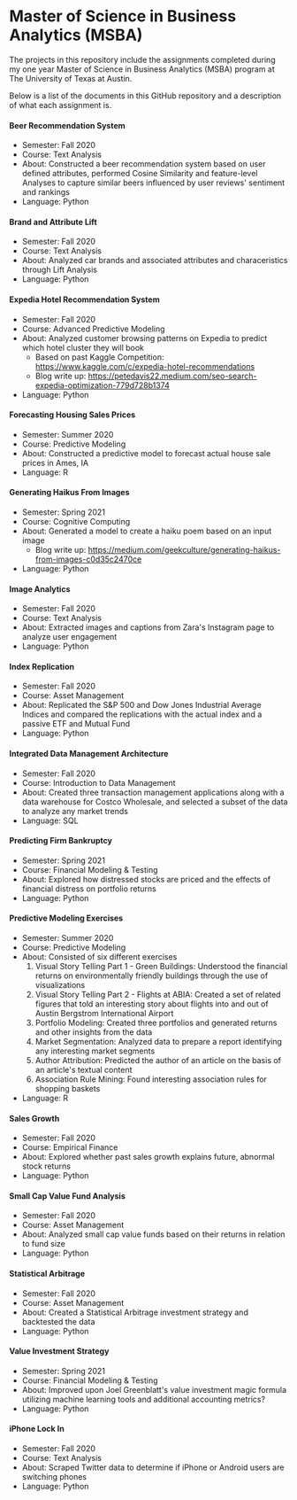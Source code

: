# Master of Science in Business Analytics (MSBA)
The projects in this repository include the assignments completed during my one year Master of Science in Business Analytics (MSBA) program at The University of Texas at Austin.

Below is a list of the documents in this GitHub repository and a description of what each assignment is.

#### Beer Recommendation System
* Semester: Fall 2020
* Course: Text Analysis
* About: Constructed a beer recommendation system based on user defined attributes, performed Cosine Similarity and feature-level Analyses to capture similar beers influenced by user reviews' sentiment and rankings
* Language: Python

#### Brand and Attribute Lift
* Semester: Fall 2020
* Course: Text Analysis
* About: Analyzed car brands and associated attributes and characeristics through Lift Analysis
* Language: Python

#### Expedia Hotel Recommendation System
* Semester: Fall 2020
* Course: Advanced Predictive Modeling
* About: Analyzed customer browsing patterns on Expedia to predict which hotel cluster they will book
    * Based on past Kaggle Competition: https://www.kaggle.com/c/expedia-hotel-recommendations
    * Blog write up: https://petedavis22.medium.com/seo-search-expedia-optimization-779d728b1374
* Language: Python

#### Forecasting Housing Sales Prices
* Semester: Summer 2020
* Course: Predictive Modeling
* About: Constructed a predictive model to forecast actual house sale prices in Ames, IA
* Language: R

#### Generating Haikus From Images
* Semester: Spring 2021
* Course: Cognitive Computing
* About: Generated a model to create a haiku poem based on an input image
   * Blog write up: https://medium.com/geekculture/generating-haikus-from-images-c0d35c2470ce
* Language: Python

#### Image Analytics
* Semester: Fall 2020
* Course: Text Analysis
* About: Extracted images and captions from Zara's Instagram page to analyze user engagement
* Language: Python

#### Index Replication
* Semester: Fall 2020
* Course: Asset Management
* About: Replicated the S&P 500 and Dow Jones Industrial Average Indices and compared the replications with the actual index and a passive ETF and Mutual Fund
* Language: Python

#### Integrated Data Management Architecture
* Semester: Fall 2020
* Course: Introduction to Data Management
* About: Created three transaction management applications along with a data warehouse for Costco Wholesale, and selected a subset of the data to analyze any market trends
* Language: SQL

#### Predicting Firm Bankruptcy
* Semester: Spring 2021
* Course: Financial Modeling & Testing
* About: Explored how distressed stocks are priced and the effects of financial distress on portfolio returns
* Language: Python

#### Predictive Modeling Exercises
* Semester: Summer 2020
* Course: Predictive Modeling
* About: Consisted of six different exercises
    1. Visual Story Telling Part 1 - Green Buildings: Understood the financial returns on environmentally friendly buildings through the use of visualizations
    2. Visual Story Telling Part 2 - Flights at ABIA: Created a set of related figures that told an interesting story about flights into and out of Austin Bergstrom International Airport
    3. Portfolio Modeling: Created three portfolios and generated returns and other insights from the data
    4. Market Segmentation: Analyzed data to prepare a report identifying any interesting market segments
    5. Author Attribution: Predicted the author of an article on the basis of an article's textual content
    6. Association Rule Mining: Found interesting association rules for shopping baskets
* Language: R

#### Sales Growth
* Semester: Fall 2020
* Course: Empirical Finance
* About: Explored whether past sales growth explains future, abnormal stock returns
* Language: Python

#### Small Cap Value Fund Analysis
* Semester: Fall 2020
* Course: Asset Management
* About: Analyzed small cap value funds based on their returns in relation to fund size
* Language: Python

#### Statistical Arbitrage
* Semester: Fall 2020
* Course: Asset Management
* About: Created a Statistical Arbitrage investment strategy and backtested the data
* Language: Python

#### Value Investment Strategy
* Semester: Spring 2021
* Course: Financial Modeling & Testing
* About: Improved upon Joel Greenblatt's value investment magic formula utilizing machine learning tools and additional accounting metrics?
* Language: Python

#### iPhone Lock In
* Semester: Fall 2020
* Course: Text Analysis
* About: Scraped Twitter data to determine if iPhone or Android users are switching phones
* Language: Python
